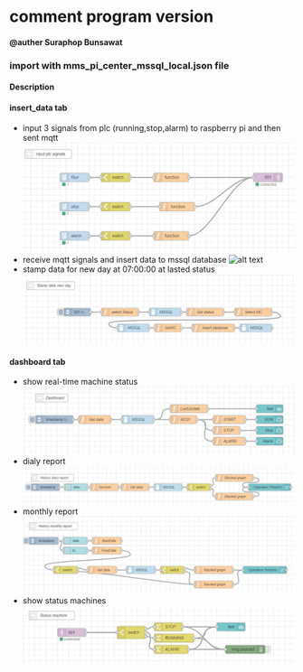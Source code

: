 # comment program version
#### @auther Suraphop Bunsawat

### import with mms_pi_center_mssql_local.json file

#### Description

#### insert_data tab
- input 3 signals from plc (running,stop,alarm) to raspberry pi and then sent mqtt
![alt text](https://github.com/NMB-MIC/projects/blob/main/mms_master/code/input_mqtt.JPG)
- receive mqtt signals and insert data to mssql database
![alt text](https://github.com/NMB-MIC/projects/blob/main/mms_master/code/insert.JPG)
- stamp data for new day at 07:00:00 at lasted status
![alt text](https://github.com/NMB-MIC/projects/blob/main/mms_master/code/stamp_new_day.JPG)

#### dashboard tab
- show real-time machine status
![alt text](https://github.com/NMB-MIC/projects/blob/main/mms_master/code/dashboard.JPG)
- dialy report
![alt text](https://github.com/NMB-MIC/projects/blob/main/mms_master/code/dialy_report.JPG)
- monthly report
![alt text](https://github.com/NMB-MIC/projects/blob/main/mms_master/code/monthly_report.JPG)
- show status machines
![alt text](https://github.com/NMB-MIC/projects/blob/main/mms_master/code/status.JPG)

